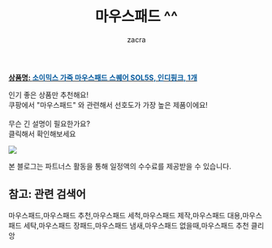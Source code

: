 ﻿---
layout: post
title:  "마우스패드 ^^"
author: zacra
categories: [ 아이템 ]
tags: [마우스패드,마우스패드 추천,마우스패드 세척,마우스패드 제작,마우스패드 대용,마우스패드 세탁,마우스패드 장패드,마우스패드 냄새,마우스패드 없을때,마우스패드 추천 클리앙]
image: https://static.coupangcdn.com/image/retail/images/2019/07/08/18/3/d6a57a2e-6e0d-4eb5-a7a4-9fbe5d36feec.jpg 
description: "쿠팡에서 마우스패드 관련 키워드로 가장 고객 선호도가 높은 제품이랍니다."
rating: 4.5
---

<a href="https://link.coupang.com/re/AFFSDP?lptag=AF8407795&pageKey=255887525&itemId=803027232&vendorItemId=5040918019&traceid=V0-153-3305a6009144520a"><b>상품명: <font color='#01579B'>소이믹스 가죽 마우스패드 스퀘어 SOL5S, 인디핑크, 1개</font></b></a>

인기 좋은 상품만 추천해요!<br/>
쿠팡에서 "마우스패드" 와 관련해서 선호도가 가장 높은 제품이에요!<br/><br/>
무슨 긴 설명이 필요한가요?  
클릭해서 확인해보세요


<a href="https://link.coupang.com/re/AFFSDP?lptag=AF8407795&pageKey=255887525&itemId=803027232&vendorItemId=5040918019&traceid=V0-153-3305a6009144520a"><img src="https://thumbnail7.coupangcdn.com/thumbnails/remote/q89/image/retail/images/67999850930529-f93c72b7-93bc-4c05-9922-d5b0540ae6bd.jpg"></a> 

본 블로그는 파트너스 활동을 통해 일정액의 수수료를 제공받을 수 있습니다.

## 참고: 관련 검색어    
마우스패드,마우스패드 추천,마우스패드 세척,마우스패드 제작,마우스패드 대용,마우스패드 세탁,마우스패드 장패드,마우스패드 냄새,마우스패드 없을때,마우스패드 추천 클리앙